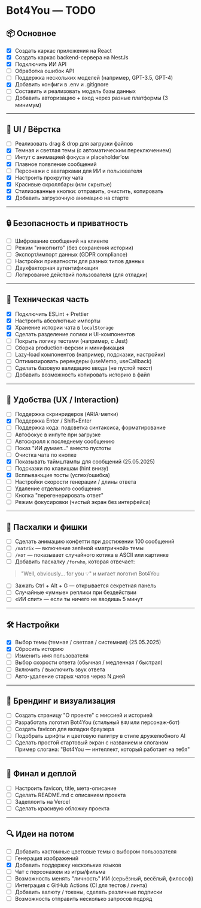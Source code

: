 # Bot4You — TODO

## 📦 Основное
- [x] Создать каркас приложения на React
- [x] Создать каркас backend-сервера на NestJs
- [x] Подключить ИИ API
- [ ] Обработка ошибок API
- [ ] Поддержка нескольких моделей (например, GPT-3.5, GPT-4)
- [x] Добавить конфиги в .env и .gitignore 
- [ ] Составить и реализовать модель базы данных
- [ ] Добавить авторизацию + вход через разные платформы (3 минимум)

---

## 🎨 UI / Вёрстка
- [ ] Реализовать drag & drop для загрузки файлов
- [x] Темная и светлая темы (с автоматическим переключением)
- [ ] Инпут с анимацией фокуса и placeholder’ом
- [x] Плавное появление сообщений
- [ ] Персонажи с аватарками для ИИ и пользователя
- [x] Настроить прокрутку чата
- [x] Красивые скроллбары (или скрытые)
- [x] Стилизованные кнопки: отправить, очистить, копировать
- [x] Добавить загрузочную анимацию на старте

---

## 🔒 Безопасность и приватность
- [ ] Шифрование сообщений на клиенте 
- [ ] Режим "инкогнито" (без сохранения истории)
- [ ] Экспорт/импорт данных (GDPR compliance)
- [ ] Настройки приватности для разных типов данных
- [ ] Двухфакторная аутентификация 
- [ ] Логирование действий пользователя (для отладки)

---

## 🔧 Техническая часть
- [x] Подключить ESLint + Prettier
- [x] Настроить абсолютные импорты
- [x] Хранение истории чата в `localStorage`
- [x] Сделать разделение логики и UI-компонентов
- [ ] Покрыть логику тестами (например, с Jest)
- [ ] Сборка production-версии и минификация
- [ ] Lazy-load компонентов (например, подсказки, настройки)
- [ ] Оптимизировать ререндеры (useMemo, useCallback)
- [ ] Сделать базовую валидацию ввода (не пустой текст)
- [ ] Добавить возможность копировать историю в файл

---

## 🧠 Удобства (UX / Interaction)
- [ ] Поддержка скринридеров (ARIA-метки)
- [x] Поддержка Enter / Shift+Enter
- [ ] Поддержка кода: подсветка синтаксиса, форматирование
- [ ] Автофокус в инпуте при загрузке
- [ ] Автоскролл к последнему сообщению
- [ ] Показ "ИИ думает..." вместо пустоты
- [ ] Очистка чата по кнопке
- [x] Показывать таймштампы для сообщений (25.05.2025)
- [ ] Подсказки по клавишам (hint внизу)
- [x] Всплывающие тосты (успех/ошибка)
- [ ] Настройки скорости генерации / длины ответа
- [ ] Удаление отдельного сообщения
- [ ] Кнопка "перегенерировать ответ"
- [ ] Режим фокусировки (чистый экран без интерфейса)

---

## 🎁 Пасхалки и фишки
- [ ] Сделать анимацию конфетти при достижении 100 сообщений
- [ ] `/matrix` — включение зелёной «матричной» темы
- [ ] `/кот` — показывает случайного котика в ASCII или картинке
- [ ] Добавить пасхалку `/forwho`, которая отвечает:
> "Well, obviously... for you 💡" и мигает логотип Bot4You
- [ ] Зажать Ctrl + Alt + G — открывается секретная панель
- [ ] Случайные «умные» реплики при бездействии
- [ ] «ИИ спит» — если ты ничего не вводишь 5 минут

---

## 🛠 Настройки
- [x] Выбор темы (темная / светлая / системная) (25.05.2025)
- [x] Сбросить историю
- [ ] Изменить имя пользователя
- [ ] Выбор скорости ответа (обычная / медленная / быстрая)
- [ ] Включить / выключить звук ответа
- [ ] Авто-удаление старых чатов через N дней

---

## 💼 Брендинг и визуализация
- [ ] Создать страницу "О проекте" с миссией и историей
- [ ] Разработать логотип Bot4You (стильный `B4U` или персонаж-бот)
- [ ] Создать favicon для вкладки браузера
- [ ] Подобрать шрифты и цветовую палитру в стиле дружелюбного AI
- [ ] Сделать простой стартовый экран с названием и слоганом  
  Пример слогана: "Bot4You — интеллект, который работает на тебя"

---

## 🚀 Финал и деплой
- [ ] Настроить favicon, title, мета-описание
- [ ] Сделать README.md с описанием проекта
- [ ] Задеплоить на Vercel
- [ ] Сделать красивую обложку проекта

---

## 🔍 Идеи на потом
- [ ] Добавить кастомные цветовые темы с выбором пользователя
- [ ] Генерация изображений
- [x] Добавить поддержку нескольких языков
- [ ] Чат с персонажем из игры/фильма
- [ ] Возможность менять "личность" ИИ (серьёзный, весёлый, философ)
- [ ] Интеграция с GitHub Actions (CI для тестов / линта)
- [ ] Добавить валюту / токены, сделать различные подписки
- [ ] Возможность отправить несколько запросов подряд
